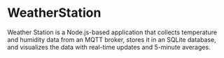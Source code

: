 # WeatherStation
Weather Station is a Node.js-based application that collects temperature and humidity data from an MQTT broker, stores it in an SQLite database, and visualizes the data with real-time updates and 5-minute averages.
